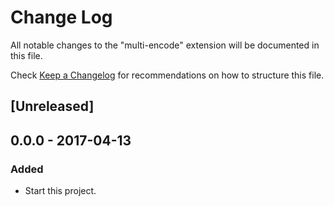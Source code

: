 # Change Log
All notable changes to the "multi-encode" extension will be documented in this file.

Check [Keep a Changelog](http://keepachangelog.com/) for recommendations on how to structure this file.

## [Unreleased]

## 0.0.0 - 2017-04-13

### Added

- Start this project.